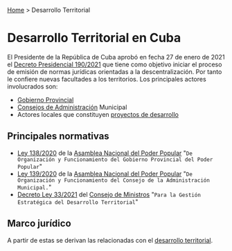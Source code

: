 
[Home](Home) > Desarrollo Territorial

# Desarrollo Territorial en Cuba

El Presidente de la República de Cuba aprobó en fecha 27 de enero de 2021 el [Decreto Presidencial 190/2021](https://www.gacetaoficial.gob.cu/es/decreto-presidencial-190-de-2021-de-presidente-de-la-republica) que tiene como objetivo iniciar el proceso de emisión de normas jurídicas orientadas a la descentralización. Por tanto le confiere nuevas facultades a los territorios. Los principales actores involucrados son:

- [Gobierno Provincial](https://www.gacetaoficial.gob.cu/es/gobierno-provincial)
- [Consejos de Administración](https://www.gacetaoficial.gob.cu/es/consejo-de-la-administracion) Municipal
- Actores locales que constituyen [proyectos de desarrollo](Proyectos-de-Desarrollo-Local)

## Principales normativas

- [Ley 138/2020](https://www.gacetaoficial.gob.cu/es/ley-138-de-2020-de-asamblea-nacional-del-poder-popular) de la [Asamblea Nacional del Poder Popular](https://www.gacetaoficial.gob.cu/es/asamblea-nacional-del-poder-popular) "`De Organización y Funcionamiento del Gobierno Provincial del Poder Popular`"
- [Ley 139/2020](https://www.gacetaoficial.gob.cu/es/ley-139-de-2020-de-asamblea-nacional-del-poder-popular) de la [Asamblea Nacional del Poder Popular](https://www.gacetaoficial.gob.cu/es/asamblea-nacional-del-poder-popular) "`De Organización y Funcionamiento del Consejo de la Administración Municipal.`"
- [Decreto Ley 33/2021](https://www.gacetaoficial.gob.cu/es/decreto-ley-33-de-2021-de-consejo-de-estado) del [Consejo de Ministros](https://www.gacetaoficial.gob.cu/es/consejo-de-ministros) "`Para la Gestión Estratégica del Desarrollo Territorial`"

## Marco jurídico

A partir de estas se derivan las relacionadas con el [desarrollo territorial](https://www.gacetaoficial.gob.cu/es/desarrollo-territorial).
